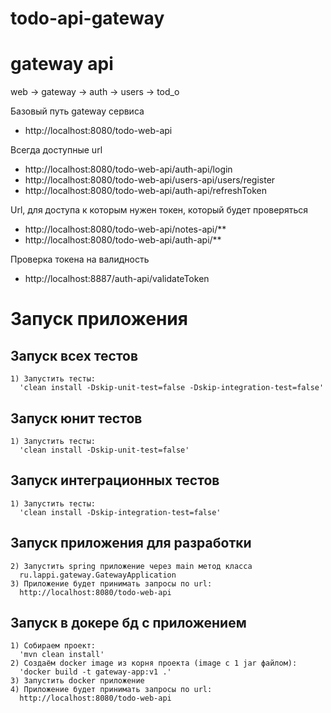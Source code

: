 # todo-api-gateway

# gateway api
web -> gateway -> auth
                -> users
                -> tod_o

Базовый путь gateway сервиса
- http://localhost:8080/todo-web-api

Всегда доступные url
- http://localhost:8080/todo-web-api/auth-api/login
- http://localhost:8080/todo-web-api/users-api/users/register
- http://localhost:8080/todo-web-api/auth-api/refreshToken

Url, для доступа к которым нужен токен, который будет проверяться
- http://localhost:8080/todo-web-api/notes-api/**
- http://localhost:8080/todo-web-api/auth-api/**

Проверка токена на валидность
- http://localhost:8887/auth-api/validateToken


# Запуск приложения

## Запуск всех тестов
    1) Запустить тесты:
      'clean install -Dskip-unit-test=false -Dskip-integration-test=false'

## Запуск юнит тестов
    1) Запустить тесты:
      'clean install -Dskip-unit-test=false'

## Запуск интеграционных тестов
    1) Запустить тесты:
      'clean install -Dskip-integration-test=false'

## Запуск приложения для разработки
    2) Запустить spring приложение через main метод класса
      ru.lappi.gateway.GatewayApplication
    3) Приложение будет принимать запросы по url:
      http://localhost:8080/todo-web-api

## Запуск в докере бд с приложением
    1) Собираем проект:
      'mvn clean install'
    2) Создаём docker image из корня проекта (image с 1 jar файлом):
      'docker build -t gateway-app:v1 .'
    3) Запустить docker приложение
    4) Приложение будет принимать запросы по url:
      http://localhost:8080/todo-web-api
